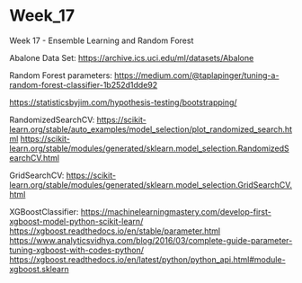 # Week_17
Week 17 - Ensemble Learning and Random Forest

Abalone Data Set:
https://archive.ics.uci.edu/ml/datasets/Abalone

Random Forest parameters:
https://medium.com/@taplapinger/tuning-a-random-forest-classifier-1b252d1dde92

https://statisticsbyjim.com/hypothesis-testing/bootstrapping/

RandomizedSearchCV:
https://scikit-learn.org/stable/auto_examples/model_selection/plot_randomized_search.html
https://scikit-learn.org/stable/modules/generated/sklearn.model_selection.RandomizedSearchCV.html

GridSearchCV:
https://scikit-learn.org/stable/modules/generated/sklearn.model_selection.GridSearchCV.html

XGBoostClassifier:
https://machinelearningmastery.com/develop-first-xgboost-model-python-scikit-learn/
https://xgboost.readthedocs.io/en/stable/parameter.html
https://www.analyticsvidhya.com/blog/2016/03/complete-guide-parameter-tuning-xgboost-with-codes-python/
https://xgboost.readthedocs.io/en/latest/python/python_api.html#module-xgboost.sklearn